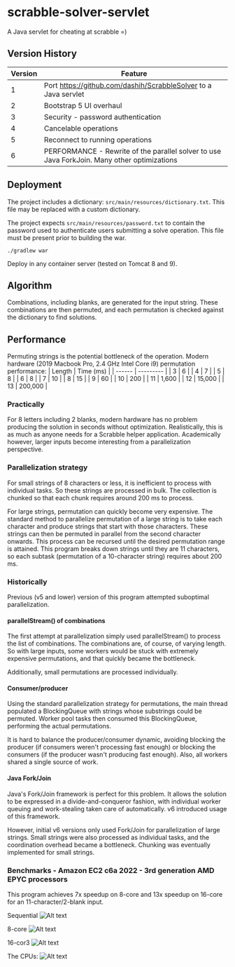 # scrabble-solver-servlet
A Java servlet for cheating at scrabble =)

## Version History
| Version | Feature |
| ------- | ------- |
| 1       | Port https://github.com/dashih/ScrabbleSolver to a Java servlet |
| 2       | Bootstrap 5 UI overhaul |
| 3       | Security - password authentication |
| 4       | Cancelable operations |
| 5       | Reconnect to running operations |
| 6       | PERFORMANCE - Rewrite of the parallel solver to use Java ForkJoin. Many other optimizations |

## Deployment
The project includes a dictionary: `src/main/resources/dictionary.txt`. This file may be replaced with a custom dictionary.

The project expects `src/main/resources/password.txt` to contain the password used to authenticate users submitting a solve operation. This file must be present prior to building the war.

`./gradlew war`

Deploy in any container server (tested on Tomcat 8 and 9).

## Algorithm
Combinations, including blanks, are generated for the input string. These combinations are then permuted, and each permutation is checked against the dictionary to find solutions.

## Performance
Permuting strings is the potential bottleneck of the operation. Modern hardware (2019 Macbook Pro, 2.4 GHz Intel Core i9) permutation performance:
| Length | Time (ms) |
| ------ | --------- |
| 3      | 6         |
| 4      | 7         |
| 5      | 8         |
| 6      | 8         |
| 7      | 10        |
| 8      | 15        |
| 9      | 60        |
| 10     | 200       |
| 11     | 1,600     |
| 12     | 15,000    |
| 13     | 200,000   |

### Practically
For 8 letters including 2 blanks, modern hardware has no problem producing the solution in seconds without optimization. Realistically, this is as much as anyone needs for a Scrabble helper application. Academically however, larger inputs become interesting from a parallelization perspective.

### Parallelization strategy
For small strings of 8 characters or less, it is inefficient to process with individual tasks. So these strings are processed in bulk. The collection is chunked so that each chunk requires around 200 ms to process.

For large strings, permutation can quickly become very expensive. The standard method to parallelize permutation of a large string is to take each character and produce strings that start with those characters. These strings can then be permuted in parallel from the second character onwards. This process can be recursed until the desired permutation range is attained. This program breaks down strings until they are 11 characters, so each subtask (permutation of a 10-character string) requires about 200 ms.

### Historically
Previous (v5 and lower) version of this program attempted suboptimal parallelization.

#### parallelStream() of combinations
The first attempt at parallelization simply used parallelStream() to process the list of combinations. The combinations are, of course, of varying length. So with large inputs, some workers would be stuck with extremely expensive permutations, and that quickly became the bottleneck.

Additionally, small permutations are processed individually.

#### Consumer/producer
Using the standard parallelization strategy for permutations, the main thread populated a BlockingQueue with strings whose substrings could be permuted. Worker pool tasks then consumed this BlockingQueue, performing the actual permutations.

It is hard to balance the producer/consumer dynamic, avoiding blocking the producer (if consumers weren't processing fast enough) or blocking the consumers (if the producer wasn't producing fast enough). Also, all workers shared a single source of work.

#### Java Fork/Join
Java's Fork/Join framework is perfect for this problem. It allows the solution to be expressed in a divide-and-conqueror fashion, with individual worker queuing and work-stealing taken care of automatically. v6 introduced usage of this framework.

However, initial v6 versions only used Fork/Join for parallelization of large strings. Small strings were also processed as individual tasks, and the coordination overhead became a bottleneck. Chunking was eventually implemented for small strings.

### Benchmarks - Amazon EC2 c6a 2022 - 3rd generation AMD EPYC processors
This program achieves 7x speedup on 8-core and 13x speedup on 16-core for an 11-character/2-blank input.

Sequential
![Alt text](readme-img/11chars-2blanks_sequential.png?raw=true)

8-core
![Alt text](readme-img/11chars-2blanks_8core.png?raw=true)

16-cor3
![Alt text](readme-img/11chars-2blanks_16core.png?raw=true)

The CPUs:
![Alt text](readme-img/cpus.png?raw=true)
